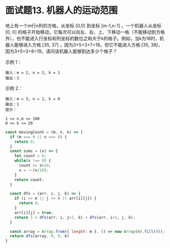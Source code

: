 # 面试题13. 机器人的运动范围
地上有一个m行n列的方格，从坐标 [0,0] 到坐标 [m-1,n-1] 。一个机器人从坐标 [0, 0] 的格子开始移动，它每次可以向左、右、上、下移动一格（不能移动到方格外），也不能进入行坐标和列坐标的数位之和大于k的格子。例如，当k为18时，机器人能够进入方格 [35, 37] ，因为3+5+3+7=18。但它不能进入方格 [35, 38]，因为3+5+3+8=19。请问该机器人能够到达多少个格子？

 

示例 1：
```
输入：m = 2, n = 3, k = 1
输出：3
```
示例 2：
```
输入：m = 3, n = 1, k = 0
输出：1
提示：

1 <= n,m <= 100
0 <= k <= 20
```

```js
const movingCount = (m, n, k) => {
  if (m === 0 || n === 0) {
    return 0;
  }
  const sums = (x) => {
    let count = 0;
    while(x !== 0) {
      count += x%10;
      x = ~~(x/10);
    }
    return count;
  }

  const dfs = (arr, i, j, k) => {
    if (i >= m || j >= n || arr[i][j]) {
      return 0;
    }
    arr[i][j] = true;
    return 1 + dfs(arr, i, j+1, k) + dfs(arr, i+1, j, k);
  }

  const array = Array.from({ length: m }, () => new Array(n).fill(0));
  return dfs(array, 0, 0, k)
}
```